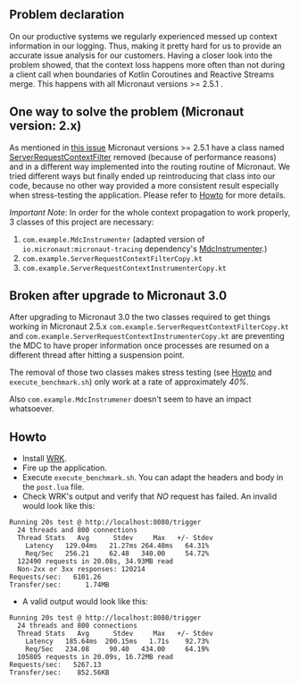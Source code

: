 ## Problem declaration

On our productive systems we regularly experienced messed up context information in our logging. Thus, making it pretty
hard for us to provide an accurate issue analysis for our customers.
Having a closer look into the problem showed, that the context loss happens more often than not during a client call
when boundaries of Kotlin Coroutines and Reactive Streams merge. This happens with all Micronaut versions >= 2.5.1 .

## One way to solve the problem (Micronaut version: 2.x)

As mentioned in [this issue](https://github.com/micronaut-projects/micronaut-core/issues/5656) Micronaut versions >= 2.5.1
have a class named [ServerRequestContextFilter](https://github.com/micronaut-projects/micronaut-core/blob/2.4.x/http-server/src/main/java/io/micronaut/http/server/context/ServerRequestContextFilter.java) removed (because of performance reasons) and in a different way 
implemented into the routing routine of Micronaut.
We tried different ways but finally ended up reintroducing that class into our code, because no other way provided
a more consistent result especially when stress-testing the application. Please refer to [Howto](#Howto) for more 
details.

*Important Note*: In order for the whole context propagation to work properly, 3 classes of this project are necessary:
1. `com.example.MdcInstrumenter` (adapted version of `io.micronaut:micronaut-tracing` dependency's [MdcInstrumenter](https://github.com/micronaut-projects/micronaut-core/blob/2.5.x/tracing/src/main/java/io/micronaut/tracing/instrument/util/MdcInstrumenter.java).)
2. `com.example.ServerRequestContextFilterCopy.kt`
3. `com.example.ServerRequestContextInstrumenterCopy.kt`

## Broken after upgrade to Micronaut 3.0

After upgrading to Micronaut 3.0 the two classes required to get things working in Micronaut 2.5.x `com.example.ServerRequestContextFilterCopy.kt` and `com.example.ServerRequestContextInstrumenterCopy.kt` are preventing the MDC
to have proper information once processes are resumed on a different thread after hitting a suspension point.

The removal of those two classes makes stress testing (see [Howto](#Howto) and `execute_benchmark.sh`) only work at a
rate of approximately *40%*.

Also `com.example.MdcInstrumener` doesn't seem to have an impact whatsoever.

## Howto

- Install [WRK](https://github.com/wg/wrk).
- Fire up the application.
- Execute `execute_benchmark.sh`. You can adapt the headers and body in the `post.lua` file.
- Check WRK's output and verify that *NO* request has failed. An invalid would look like this:
```
Running 20s test @ http://localhost:8080/trigger
  24 threads and 800 connections
  Thread Stats   Avg      Stdev     Max   +/- Stdev
    Latency   129.04ms   21.27ms 264.48ms   64.31%
    Req/Sec   256.21     62.48   340.00     54.72%
  122490 requests in 20.08s, 34.93MB read
  Non-2xx or 3xx responses: 120214
Requests/sec:   6101.26
Transfer/sec:      1.74MB
```
- A valid output would look like this:
```
Running 20s test @ http://localhost:8080/trigger
  24 threads and 800 connections
  Thread Stats   Avg      Stdev     Max   +/- Stdev
    Latency   185.64ms  200.15ms   1.71s    92.73%
    Req/Sec   234.08     90.40   434.00     64.19%
  105805 requests in 20.09s, 16.72MB read
Requests/sec:   5267.13
Transfer/sec:    852.56KB
```


